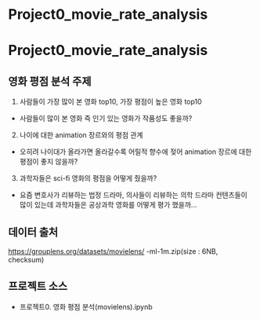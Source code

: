 # Project0_movie_rate_analysis

# Project0_movie_rate_analysis

## 영화 평점 분석 주제
1. 사람들이 가장 많이 본 영화 top10, 가장 평점이 높은 영화 top10
  - 사람들이 많이 본 영화 즉 인기 있는 영화가 작품성도 좋을까?

2. 나이에 대한 animation 장르와의 평점 관계
  - 오히려 나이대가 올라가면 올라갈수록 어릴적 향수에 젖어 animation 장르에 대한 평점이 좋지 않을까?

3. 과학자들은 sci-fi 영화의 평점을 어떻게 줬을까?
  - 요즘 변호사가 리뷰하는 법정 드라마, 의사들이 리뷰하는 의학 드라마 컨텐츠들이 많이 있는데 과학자들은 공상과학 영화를 어떻게 평가 했을까...

## 데이터 출처
https://grouplens.org/datasets/movielens/ -ml-1m.zip(size : 6NB, checksum)

## 프로젝트 소스
- 프로젝트0. 영화 평점 분석(movielens).ipynb
